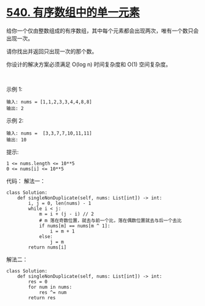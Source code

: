# [540. 有序数组中的单一元素](https://leetcode.cn/problems/single-element-in-a-sorted-array/)

给你一个仅由整数组成的有序数组，其中每个元素都会出现两次，唯有一个数只会出现一次。

请你找出并返回只出现一次的那个数。

你设计的解决方案必须满足 O(log n) 时间复杂度和 O(1) 空间复杂度。

 

示例 1:
```
输入: nums = [1,1,2,3,3,4,4,8,8]
输出: 2
```
示例 2:
```
输入: nums =  [3,3,7,7,10,11,11]
输出: 10
```

提示:
```
1 <= nums.length <= 10**5
0 <= nums[i] <= 10**5
```

代码：
解法一：
```python3
class Solution:
    def singleNonDuplicate(self, nums: List[int]) -> int:
        i, j = 0, len(nums) - 1
        while i < j:
            m = i + (j - i) // 2
            # m 落在奇数位置，就去与前一个比，落在偶数位置就去与后一个去比
            if nums[m] == nums[m ^ 1]:
                i = m + 1
            else:
                j = m
        return nums[i]
```

解法二：
```python3
class Solution:
    def singleNonDuplicate(self, nums: List[int]) -> int:
        res = 0
        for num in nums:
            res ^= num
        return res
```